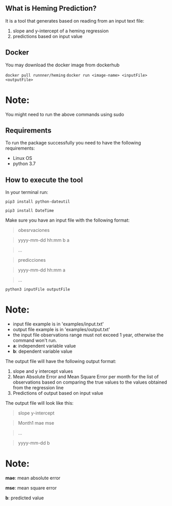 ## What is Heming Prediction?

It is a tool that generates based on reading from an input text file:

1. slope and y-intercept of a heming regression
2. predictions based on input value 

## Docker
You may download the docker image from dockerhub

`docker pull runnner/heming`
`docker run <image-name> <inputFile> <outputFile>`

# Note: 
You might need to run the above commands using sudo

## Requirements 
To run the package successfully you need to have the following requirements:

* Linux OS
* python 3.7

## How to execute the tool 

In your terminal run:

`pip3 install python-dateutil`

`pip3 install DateTime`

Make sure you have an input file with the following format:
>obesrvaciones

>yyyy-mm-dd hh:mm b a

>...

>predicciones

>yyyy-mm-dd hh:mm a

>...

`python3 inputFile outputFile`


# Note: 
* input file example is in 'examples/input.txt'
* output file example is in 'examples/output.txt'
* the input file observations range must not exceed 1 year, otherwise the command won't run. 
* **a**: independent variable value
* **b**: dependent variable value


The output file will have the following output format:
1. slope and y intercept values
2. Mean Absolute Error and Mean Square Error per month for the list of observations based on comparing the true values to the values obtained from the regression line
3. Predictions of output based on input value

The output file will look like this:
 
>slope y-intercept

>Month1 mae mse

>...

>yyyy-mm-dd b

# Note:
**mae**: mean absolute error

**mse**: mean square error

**b**: predicted value
